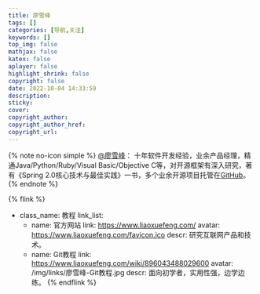 ```yaml
---
title: 廖雪峰
tags: []
categories: [导航,关注]
keywords: []
top_img: false
mathjax: false
katex: false
aplayer: false
highlight_shrink: false
copyright: false
date: 2022-10-04 14:33:59
description:
sticky:
cover:
copyright_author:
copyright_author_href:
copyright_url:
---
```


{% note no-icon simple %}
[@廖雪峰](https://weibo.com/liaoxuefeng?s=6cm7D0)：
十年软件开发经验，业余产品经理，精通Java/Python/Ruby/Visual Basic/Objective C等，对开源框架有深入研究，著有《Spring 2.0核心技术与最佳实践》一书，多个业余开源项目托管在[GitHub](https://github.com/michaelliao)。
{% endnote %}

{% flink %}
- class_name: 教程
  link_list:
    - name: 官方网站
      link: https://www.liaoxuefeng.com/
      avatar: https://www.liaoxuefeng.com/favicon.ico
      descr: 研究互联网产品和技术。
    - name: Git教程
      link: https://www.liaoxuefeng.com/wiki/896043488029600
      avatar: /img/links/廖雪峰-Git教程.jpg
      descr: 面向初学者，实用性强，边学边练。
{% endflink %}